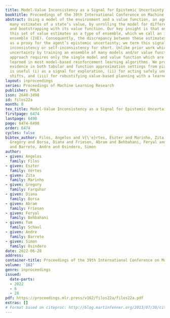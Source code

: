 ```yaml
---
title: Model-Value Inconsistency as a Signal for Epistemic Uncertainty
booktitle: Proceedings of the 39th International Conference on Machine Learning
abstract: Using a model of the environment and a value function, an agent can construct
  many estimates of a state’s value, by unrolling the model for different lengths
  and bootstrapping with its value function. Our key insight is that one can treat
  this set of value estimates as a type of ensemble, which we call an implicit value
  ensemble (IVE). Consequently, the discrepancy between these estimates can be used
  as a proxy for the agent’s epistemic uncertainty; we term this signal model-value
  inconsistency or self-inconsistency for short. Unlike prior work which estimates
  uncertainty by training an ensemble of many models and/or value functions, this
  approach requires only the single model and value function which are already being
  learned in most model-based reinforcement learning algorithms. We provide empirical
  evidence in both tabular and function approximation settings from pixels that self-inconsistency
  is useful (i) as a signal for exploration, (ii) for acting safely under distribution
  shifts, and (iii) for robustifying value-based planning with a learned model.
layout: inproceedings
series: Proceedings of Machine Learning Research
publisher: PMLR
issn: 2640-3498
id: filos22a
month: 0
tex_title: Model-Value Inconsistency as a Signal for Epistemic Uncertainty
firstpage: 6474
lastpage: 6498
page: 6474-6498
order: 6474
cycles: false
bibtex_author: Filos, Angelos and V{\'e}rtes, Eszter and Marinho, Zita and Farquhar,
  Gregory and Borsa, Diana and Friesen, Abram and Behbahani, Feryal and Schaul, Tom
  and Barreto, Andre and Osindero, Simon
author:
- given: Angelos
  family: Filos
- given: Eszter
  family: Vértes
- given: Zita
  family: Marinho
- given: Gregory
  family: Farquhar
- given: Diana
  family: Borsa
- given: Abram
  family: Friesen
- given: Feryal
  family: Behbahani
- given: Tom
  family: Schaul
- given: Andre
  family: Barreto
- given: Simon
  family: Osindero
date: 2022-06-28
address:
container-title: Proceedings of the 39th International Conference on Machine Learning
volume: '162'
genre: inproceedings
issued:
  date-parts:
  - 2022
  - 6
  - 28
pdf: https://proceedings.mlr.press/v162/filos22a/filos22a.pdf
extras: []
# Format based on citeproc: http://blog.martinfenner.org/2013/07/30/citeproc-yaml-for-bibliographies/
---
```

